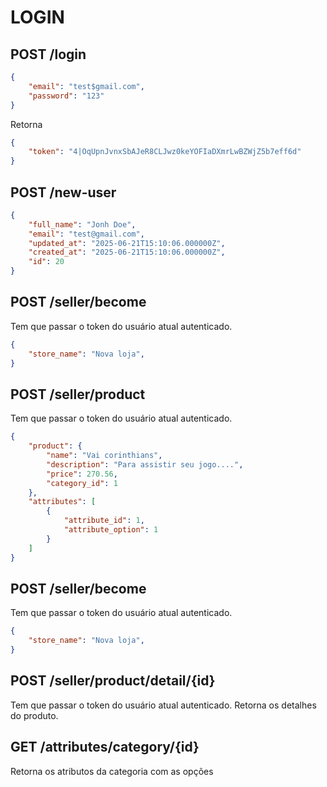 # LOGIN 

## POST /login

```json
{
    "email": "test$gmail.com",
    "password": "123"
}
```
Retorna 
```json
{
	"token": "4|OqUpnJvnxSbAJeR8CLJwz0keYOFIaDXmrLwBZWjZ5b7eff6d"
}

```

## POST /new-user
```json
{
	"full_name": "Jonh Doe",
	"email": "test@gmail.com",
	"updated_at": "2025-06-21T15:10:06.000000Z",
	"created_at": "2025-06-21T15:10:06.000000Z",
	"id": 20
}   
```

## POST /seller/become
Tem que passar o token do usuário atual autenticado.
```json
{
	"store_name": "Nova loja",
}   
```

## POST /seller/product
Tem que passar o token do usuário atual autenticado.
```json
{
	"product": {
		"name": "Vai corinthians",
		"description": "Para assistir seu jogo....",
		"price": 270.56,
		"category_id": 1
	},
	"attributes": [
		{
			"attribute_id": 1,
			"attribute_option": 1
		}
	]
} 
```

## POST /seller/become
Tem que passar o token do usuário atual autenticado.
```json
{
	"store_name": "Nova loja",
}   
```

## POST /seller/product/detail/{id}
Tem que passar o token do usuário atual autenticado.
Retorna os detalhes do produto.


## GET /attributes/category/{id}
Retorna os atributos da categoria com as opções